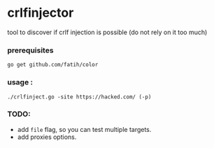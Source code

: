 # crlfinjector
tool to discover if crlf injection is possible (do not rely on it too much)
### prerequisites 
`go get github.com/fatih/color`

### usage : 
`./crlfinject.go -site https://hacked.com/ (-p)`

### TODO:
- add `file` flag, so you can test multiple targets.
- add proxies options. 
